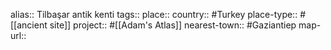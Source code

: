 alias:: Tilbaşar antik kenti
tags::
place::
country:: #Turkey 
place-type:: #[[ancient site]] 
project:: #[[Adam's Atlas]] 
nearest-town:: #Gaziantiep 
map-url::
